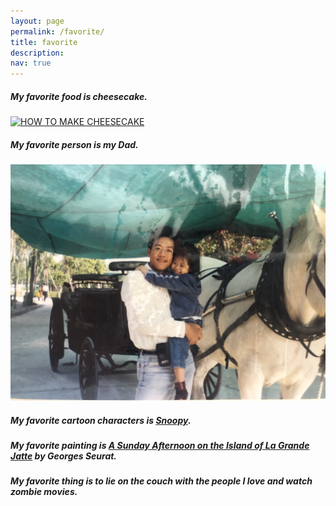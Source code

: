 ```yaml
---
layout: page
permalink: /favorite/
title: favorite
description:
nav: true
---
```

##### My favorite food is cheesecake.
[![HOW TO MAKE CHEESECAKE](https://yt-embed.herokuapp.com/embed?v=tspdJ6hxqnc)](https://www.youtube.com/watch?v=tspdJ6hxqnc)

##### My favorite person is my Dad.
![Daddy](assets/img/dad.jpg?raw=true)

##### My favorite cartoon characters is [Snoopy](https://www.peanuts.com/about/snoopy).

##### My favorite painting is [A Sunday Afternoon on the Island of La Grande Jatte](https://www.artic.edu/artworks/27992/a-sunday-on-la-grande-jatte-1884) by Georges Seurat.

##### My favorite thing is to lie on the couch with the people I love and watch zombie movies.

